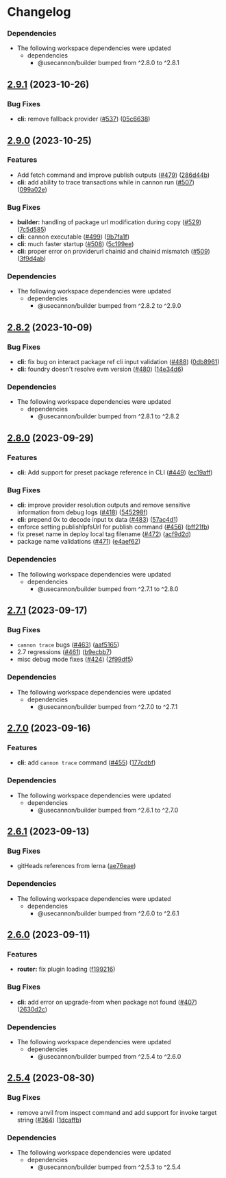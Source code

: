 # Changelog

### Dependencies

* The following workspace dependencies were updated
  * dependencies
    * @usecannon/builder bumped from ^2.8.0 to ^2.8.1

## [2.9.1](https://github.com/usecannon/cannon/compare/v2.9.0...v2.9.1) (2023-10-26)


### Bug Fixes

* **cli:** remove fallback provider ([#537](https://github.com/usecannon/cannon/issues/537)) ([05c6638](https://github.com/usecannon/cannon/commit/05c6638ea761ad0ffcff588416e329c11e690ae5))

## [2.9.0](https://github.com/usecannon/cannon/compare/v2.8.2...v2.9.0) (2023-10-25)


### Features

* Add fetch command and improve publish outputs ([#479](https://github.com/usecannon/cannon/issues/479)) ([286d44b](https://github.com/usecannon/cannon/commit/286d44b248efd5352cb68a54a25304a201264ddc))
* **cli:** add ability to trace transactions while in cannon run ([#507](https://github.com/usecannon/cannon/issues/507)) ([099a02e](https://github.com/usecannon/cannon/commit/099a02e81e18be3561716f69e5a4a522a57b3d42))


### Bug Fixes

* **builder:** handling of package url modification during copy ([#529](https://github.com/usecannon/cannon/issues/529)) ([7c5d585](https://github.com/usecannon/cannon/commit/7c5d5857770412d0f47b52ee4c8beace9504441d))
* **cli:** cannon executable ([#499](https://github.com/usecannon/cannon/issues/499)) ([9b7fa1f](https://github.com/usecannon/cannon/commit/9b7fa1f32ca99c9aebf3d6fc4e441c17c70fa1c7))
* **cli:** much faster startup ([#508](https://github.com/usecannon/cannon/issues/508)) ([5c199ee](https://github.com/usecannon/cannon/commit/5c199ee4a0977b63a69c12c000e78dc958ccde59))
* **cli:** proper error on providerurl chainid and chainid mismatch ([#509](https://github.com/usecannon/cannon/issues/509)) ([3f9d4ab](https://github.com/usecannon/cannon/commit/3f9d4ab71d9fb8758bf1bee256524feb8fef0fd5))


### Dependencies

* The following workspace dependencies were updated
  * dependencies
    * @usecannon/builder bumped from ^2.8.2 to ^2.9.0

## [2.8.2](https://github.com/usecannon/cannon/compare/v2.8.1...v2.8.2) (2023-10-09)


### Bug Fixes

* **cli:** fix bug on interact package ref cli input validation ([#488](https://github.com/usecannon/cannon/issues/488)) ([0db8961](https://github.com/usecannon/cannon/commit/0db8961c268a57833aa052182a3aea4b11cb6c4d))
* **cli:** foundry doesn't resolve evm version ([#480](https://github.com/usecannon/cannon/issues/480)) ([14e34d6](https://github.com/usecannon/cannon/commit/14e34d67009152e2d9cac07e46d2a6f7f1e4f97b))


### Dependencies

* The following workspace dependencies were updated
  * dependencies
    * @usecannon/builder bumped from ^2.8.1 to ^2.8.2

## [2.8.0](https://github.com/usecannon/cannon/compare/v2.7.1...v2.8.0) (2023-09-29)


### Features

* **cli:** Add support for preset package reference in CLI  ([#449](https://github.com/usecannon/cannon/issues/449)) ([ec19aff](https://github.com/usecannon/cannon/commit/ec19affe86e0fdc6623ae6fc5d5187118757d2f0))


### Bug Fixes

* **cli:** improve provider resolution outputs and remove sensitive information from debug logs ([#418](https://github.com/usecannon/cannon/issues/418)) ([545298f](https://github.com/usecannon/cannon/commit/545298fc3ca03d8e62a1da05200c191d3084d670))
* **cli:** prepend 0x to decode input tx data ([#483](https://github.com/usecannon/cannon/issues/483)) ([57ac4d1](https://github.com/usecannon/cannon/commit/57ac4d14d1505c46b30d348d4e7d0f6008939f74))
* enforce setting publishIpfsUrl for publish command ([#456](https://github.com/usecannon/cannon/issues/456)) ([bff21fb](https://github.com/usecannon/cannon/commit/bff21fb1b81aee605612d36ffb62f7d5e2b2f641))
* fix preset name in deploy local tag filename ([#472](https://github.com/usecannon/cannon/issues/472)) ([acf9d2d](https://github.com/usecannon/cannon/commit/acf9d2d29daf89fead861d7fca0ffbe42e0c6c74))
* package name validations ([#471](https://github.com/usecannon/cannon/issues/471)) ([e4aef62](https://github.com/usecannon/cannon/commit/e4aef62f98ca4364bfb8efc432222f6909c5d082))


### Dependencies

* The following workspace dependencies were updated
  * dependencies
    * @usecannon/builder bumped from ^2.7.1 to ^2.8.0

## [2.7.1](https://github.com/usecannon/cannon/compare/v2.7.0...v2.7.1) (2023-09-17)


### Bug Fixes

* `cannon trace` bugs ([#463](https://github.com/usecannon/cannon/issues/463)) ([aaf5165](https://github.com/usecannon/cannon/commit/aaf516522773e13ca7e5828f5b03cc073bdd7093))
* 2.7 regressions ([#461](https://github.com/usecannon/cannon/issues/461)) ([b9ecbb7](https://github.com/usecannon/cannon/commit/b9ecbb7b2564345babd89c9230247970805b570f))
* misc debug mode fixes ([#424](https://github.com/usecannon/cannon/issues/424)) ([2f99df5](https://github.com/usecannon/cannon/commit/2f99df57d599653f86594ac889a0c30f8fb74c21))


### Dependencies

* The following workspace dependencies were updated
  * dependencies
    * @usecannon/builder bumped from ^2.7.0 to ^2.7.1

## [2.7.0](https://github.com/usecannon/cannon/compare/v2.6.1...v2.7.0) (2023-09-16)


### Features

* **cli:** add `cannon trace` command ([#455](https://github.com/usecannon/cannon/issues/455)) ([177cdbf](https://github.com/usecannon/cannon/commit/177cdbf17e63115e92ffa11f176b93de4ab708ca))


### Dependencies

* The following workspace dependencies were updated
  * dependencies
    * @usecannon/builder bumped from ^2.6.1 to ^2.7.0

## [2.6.1](https://github.com/usecannon/cannon/compare/v2.6.0...v2.6.1) (2023-09-13)


### Bug Fixes

* gitHeads references from lerna ([ae76eae](https://github.com/usecannon/cannon/commit/ae76eaeda3e83ab14a09198449d0e0f096ee7839))


### Dependencies

* The following workspace dependencies were updated
  * dependencies
    * @usecannon/builder bumped from ^2.6.0 to ^2.6.1

## [2.6.0](https://github.com/usecannon/cannon/compare/v2.5.4...v2.6.0) (2023-09-11)


### Features

* **router:** fix plugin loading ([f199216](https://github.com/usecannon/cannon/commit/f1992163722f28eb35b44e73c931e417b3c4ec1a))


### Bug Fixes

* **cli:** add error on upgrade-from when package not found ([#407](https://github.com/usecannon/cannon/issues/407)) ([2630d2c](https://github.com/usecannon/cannon/commit/2630d2ce9db57379aa0a473bac2e736160e72ed7))


### Dependencies

* The following workspace dependencies were updated
  * dependencies
    * @usecannon/builder bumped from ^2.5.4 to ^2.6.0

## [2.5.4](https://github.com/usecannon/cannon/compare/v2.5.3...v2.5.4) (2023-08-30)


### Bug Fixes

* remove anvil from inspect command and add support for invoke target string ([#364](https://github.com/usecannon/cannon/issues/364)) ([1dcaffb](https://github.com/usecannon/cannon/commit/1dcaffbbefad4b03841843f8f0f07c7eaf9fe93b))


### Dependencies

* The following workspace dependencies were updated
  * dependencies
    * @usecannon/builder bumped from ^2.5.3 to ^2.5.4
